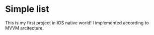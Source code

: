 # Simple list

This is my first project in iOS native world! I implemented according to MVVM arcitecture.
